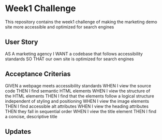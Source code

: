 # Week1 Challenge
This repository contains the week1 challenge of making the marketing demo site more accessible and optimized for search engines

## User Story
AS A marketing agency
I WANT a codebase that follows accessibility standards
SO THAT our own site is optimized for search engines

## Acceptance Criterias
GIVEN a webpage meets accessibility standards
WHEN I view the source code
THEN I find semantic HTML elements
WHEN I view the structure of the HTML elements
THEN I find that the elements follow a logical structure independent of styling and positioning
WHEN I view the image elements
THEN I find accessible alt attributes
WHEN I view the heading attributes
THEN they fall in sequential order
WHEN I view the title element
THEN I find a concise, descriptive title

## Updates

